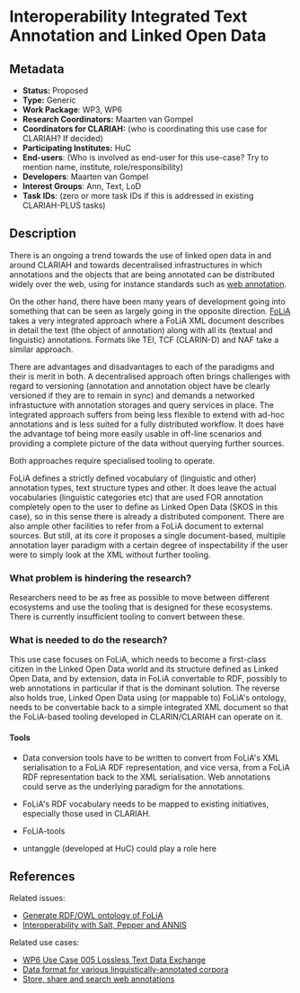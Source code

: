 # Interoperability Integrated Text Annotation and Linked Open Data

## Metadata

* **Status:**  Proposed
* **Type:** Generic
* **Work Package**: WP3, WP6
* **Research Coordinators:** Maarten van Gompel
* **Coordinators for CLARIAH:**  (who is coordinating this use case for CLARIAH? If decided)
* **Participating Institutes:** HuC
* **End-users**: (Who is involved as end-user for this use-case? Try to mention name, institute, role/responsibility)
* **Developers**: Maarten van Gompel
* **Interest Groups**: Ann, Text, LoD
* **Task IDs**: (zero or more task IDs if this is addressed in existing CLARIAH-PLUS tasks)

## Description

There is an ongoing a trend towards the use of linked open data in and around CLARIAH and towards decentralised
infrastructures in which annotations and the objects that are being annotated can be distributed widely over
the web, using for instance standards such as [web annotation](https://www.w3.org/TR/annotation-model/).

On the other hand, there have been many years of development going into something that can be seen as largely going in
the opposite direction. [FoLiA](https://proycon.github.io/folia/) takes a very integrated approach where a FoLiA XML
document describes in detail the text (the object of annotation) along with all its (textual and linguistic) annotations. Formats
like TEI, TCF (CLARIN-D) and NAF take a similar approach.

There are advantages and disadvantages to each of the paradigms and their is merit in both.  A decentralised approach
often brings challenges with regard to versioning (annotation and annotation object have be clearly versioned if they
are to remain in sync) and demands a networked infrastucture with annotation storages and query services in place. The
integrated approach suffers from being less flexible to extend with ad-hoc annotations and is less suited for a fully distributed
workflow. It does have the advantage tof being more easily usable in off-line scenarios and providing a complete picture
of the data without querying further sources.

Both approaches require specialised tooling to operate.

FoLiA defines a strictly defined vocabulary of (linguistic and other) annotation types, text structure types and other.
It does leave the actual vocabularies (linguistic categories etc) that are used FOR annotation completely open to the
user to define as Linked Open Data (SKOS in this case), so in this sense there is already a distributed component. There
are also ample other facilities to refer from a FoLiA document to external sources. But still, at its core it proposes a
single document-based, multiple annotation layer paradigm with a certain degree of inspectability if the user were to
simply look at the XML without further tooling.

### What problem is hindering the research?

Researchers need to be as free as possible to move between different ecosystems and use the tooling that is designed for
these ecosystems. There is currently insufficient tooling to convert between these.

### What is needed to do the research?

This use case focuses on FoLiA, which needs to become a first-class citizen in the Linked Open Data world and its
structure defined as Linked Open Data, and by extension, data in FoLiA convertable to RDF, possibly to web annotations
in particular if that is the dominant solution. The reverse also holds true, Linked Open Data using (or mappable to)
FoLiA's ontology, needs to be convertable back to a simple integrated XML document so that the FoLiA-based tooling
developed in CLARIN/CLARIAH can operate on it.

#### Tools

* Data conversion tools have to be written to convert from FoLiA's XML serialisation to a FoLiA RDF representation, and vice
versa, from a FoLiA RDF representation back to the XML serialisation. Web annotations could serve as the underlying
paradigm for the annotations.
* FoLiA's RDF vocabulary needs to be mapped to existing initiatives, especially those used in CLARIAH.

* FoLiA-tools
* untanggle (developed at HuC) could play a role here


## References

Related issues:
* [Generate RDF/OWL ontology of FoLiA](https://github.com/proycon/folia/issues/4)
* [Interoperability with Salt, Pepper and ANNIS](https://github.com/proycon/folia/issues/85)

Related use cases:
* [WP6 Use Case 005 Lossless Text Data Exchange](https://github.com/CLARIAH/usecases/blob/master/cases/wp6-use-case-5-lossless.md)
* [Data format for various linguistically-annotated corpora](folia-corpora.md)
* [Store, share and search web annotations](web-annotation-services.md)

